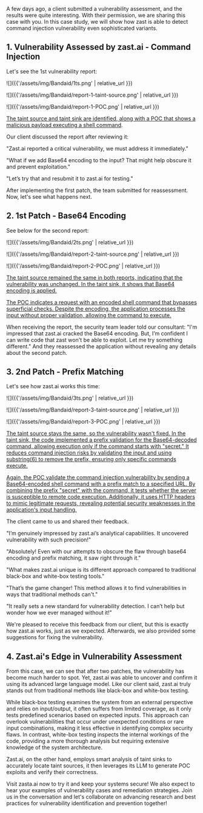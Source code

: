 A few days ago, a client submitted a vulnerability assessment, and the results were quite interesting. With their permission, we are sharing this case with you. In this case study, we will show how zast is able to detect command injection vulnerability even sophisticated variants. 
## 1. Vulnerability Assessed by zast.ai - Command Injection
Let's see the 1st vulnerability report:

![]({{'/assets/img/Bandaid/1ts.png' | relative_url }})

![]({{'/assets/img/Bandaid/report-1-taint-source.png' | relative_url }})

![]({{'/assets/img/Bandaid/report-1-POC.png' | relative_url }})

<u>The taint source and taint sink are identified, along with a POC that shows a malicious payload executing a shell command</u>. 

Our client discussed the report after reviewing it:

"Zast.ai reported a critical vulnerability, we must address it immediately."

"What if we add Base64 encoding to the input? That might help obscure it and prevent exploitation."

"Let’s try that and resubmit it to zast.ai for testing."

After implementing the first patch, the team submitted for reassessment. Now, let's see what happens next.

## 2. 1st Patch - Base64 Encoding
See below for the second report:

![]({{'/assets/img/Bandaid/2ts.png' | relative_url }})

![]({{'/assets/img/Bandaid/report-2-taint-source.png' | relative_url }})

![]({{'/assets/img/Bandaid/report-2-POC.png' | relative_url }})

<u>The taint source remained the same in both reports, indicating that the vulnerability was unchanged. In the taint sink, it shows that Base64 encoding is applied.</u>

<u>The POC indicates a request with an encoded shell command that bypasses superficial checks. Despite the encoding, the application processes the input without proper validation, allowing the command to execute.</u>

When receiving the report, the security team leader told our consultant: "I'm impressed that zast.ai cracked the Base64 encoding. But, I’m confident I can write code that zast won't be able to exploit. Let me try something different." And they reassessed the application without revealing any details about the second patch.

## 3. 2nd Patch - Prefix Matching
Let's see how zast.ai works this time:

![]({{'/assets/img/Bandaid/3ts.png' | relative_url }})

![]({{'/assets/img/Bandaid/report-3-taint-source.png' | relative_url }})

![]({{'/assets/img/Bandaid/report-3-POC.png' | relative_url }})

<u>The taint source stays the same, so the vulnerability wasn't fixed. In the taint sink, the code implemented a prefix validation for the Base64-decoded command, allowing execution only if the command starts with "secret." It reduces command injection risks by validating the input and using substring(6) to remove the prefix, ensuring only specific commands execute.</u>

<u>Again, the POC validate the command injection vulnerability by sending a Base64-encoded shell command with a prefix match to a specified URL. By combining the prefix "secret" with the command, it tests whether the server is susceptible to remote code execution. Additionally, it uses HTTP headers to mimic legitimate requests, revealing potential security weaknesses in the application's input handling.</u>

The client came to us and shared their feedback.

"I’m genuinely impressed by zast.ai’s analytical capabilities. It uncovered vulnerability with such precision!"

"Absolutely! Even with our attempts to obscure the flaw through base64 encoding and prefix matching, it saw right through it."

"What makes zast.ai unique is its different approach compared to traditional black-box and white-box testing tools."

"That’s the game changer! This method allows it to find vulnerabilities in ways that traditional methods can't."

"It really sets a new standard for vulnerability detection. I can’t help but wonder how we ever managed without it!"

We're pleased to receive this feedback from our client, but this is exactly how zast.ai works, just as we expected. Afterwards, we also provided some suggestions for fixing the vulnerability.

## 4. Zast.ai's Edge in Vulnerability Assessment
From this case, we can see that after two patches, the vulnerability has become much harder to spot. Yet, zast.ai was able to uncover and confirm it using its advanced large language model. Like our client said, zast.ai truly stands out from traditional methods like black-box and white-box testing. 

While black-box testing examines the system from an external perspective and relies on input/output, it often suffers from limited coverage, as it only tests predefined scenarios based on expected inputs. This approach can overlook vulnerabilities that occur under unexpected conditions or rare input combinations, making it less effective in identifying complex security flaws. In contrast, white-box testing inspects the internal workings of the code, providing a more thorough analysis but requiring extensive knowledge of the system architecture.

Zast.ai, on the other hand, employs smart analysis of taint sinks to accurately locate taint sources, it then leverages its LLM to generate POC exploits and verify their correctness.

Visit zasta.ai now to try it and keep your systems secure! We also expect to hear your examples of vulnerability cases and remediation strategies. Join us in the conversation and let's collaborate on advancing research and best practices for vulnerability identification and prevention together!
